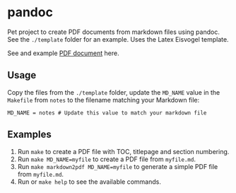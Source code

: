 # pandoc

Pet project to create PDF documents from markdown files using pandoc. See the `./template` folder for an example. Uses the Latex Eisvogel template.

See and example [PDF document](./template/notes.pdf) here.

## Usage

Copy the files from the `./template` folder, update the `MD_NAME` value in the `Makefile` from `notes` to the filename matching your Markdown file:

```make, Makefile
MD_NAME = notes # Update this value to match your markdown file
```

## Examples

1. Run `make` to create a PDF file with TOC, titlepage and section numbering.
1. Run `make MD_NAME=myfile` to create a PDF file from `myfile.md`.
1. Run `make markdown2pdf MD_NAME=myfile` to generate a simple PDF file from `myfile.md`.
1. Run or `make help` to see the available commands.
